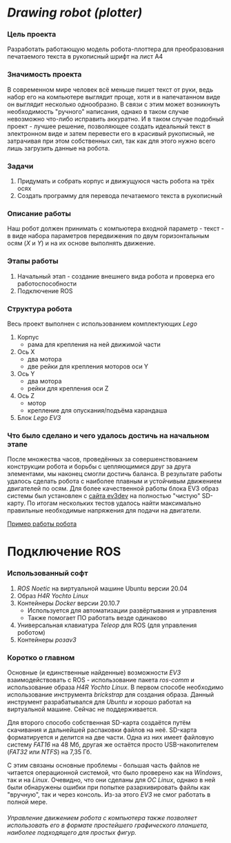# ***Drawing robot (plotter)***

### Цель проекта
Разработать работающую модель робота-плоттера для преобразования печатаемого текста в рукописный шрифт на лист А4

### Значимость проекта
В современном мире человек всё меньше пишет текст от руки, ведь набор его на компьютере выглядит проще, хотя и в напечатанном виде он выглядит несколько однообразно. В связи с этим может возникнуть необходимость "ручного" написания, однако в таком случае невозможно что-либо исправить аккуратно. И в таком случае подобный проект - лучшее решение, позволяющее создать идеальный текст в электронном виде и затем перевести его в красивый рукописный, не затрачивая при этом собственных сил, так как для этого нужно всего лишь загрузить данные на робота.  

### Задачи
1. Придумать и собрать корпус и движущуюся часть робота на трёх осях
2. Создать программу для перевода печатаемого текста в рукописный

### Описание работы
Наш робот должен принимать с компьютера входной параметр - текст - в виде набора параметров передвижения по двум горизонтальным осям (*X* и *Y*) и на их основе выполнять движение.

### Этапы работы
1. Начальный этап - создание внешнего вида робота и проверка его работоспособности
2. Подключение ROS

### Структура робота
Весь проект выполнен с использованием комплектующих *Lego*

1. Корпус
   - рама для крепления на ней движимой части
2. Ось X
   - два мотора
   - две рейки для крепления моторов оси Y
3. Ось Y
   - два мотора
   - рейки для крепления оси Z
4. Ось Z
   - мотор
   - крепление для опускания/подъёма карандаша
5. Блок *Lego EV3*

### Что было сделано и чего удалось достичь на начальном этапе
После множества часов, проведённых за совершенствованием конструкции робота и борьбы с цепляющимися друг за друга элементами, мы наконец смогли достичь баланса. В результате работы удалось сделать робота с наиболее плавным и устойчивым движением двигателей по осям. Для более качественной работы блока EV3 образ системы был установлен с [сайта ev3dev](https://www.ev3dev.org/docs/getting-started/) на полностью "чистую" SD-карту. По итогам нескольких тестов удалось найти максимально правильные необходимые напряжения для подачи на двигатели.

[Пример работы робота](https://drive.google.com/file/d/1FAD7zE_WIPlvrzDgCZBnQWeJByxbpj38/view?usp=sharing)

Подключение ROS
===============
### Использованный софт
1. _ROS Noetic_ на виртуальной машине Ubuntu версии 20.04
2. Образ _H4R Yochto Linux_
3. Контейнеры _Docker_ версии 20.10.7
   - Используется для автоматизации развёртывания и управления
   - Также помогает ПО работать везде одинаково
4. Универсальная клавиатура _Teleop_ для ROS (для управления роботом)
6. Контейнеры _розаv3_

### Коротко о главном
Основные (и единственные найденные) возможности _EV3_ взаимодействовать с ROS - использование пакета _ros-comm_ и использование образа _H4R Yochto Linux_. В первом способе необходимо использование инструмента _brickstrap_ для создания образа. Данный инструмент разрабатывался для _Ubuntu_ и хорошо работал на виртуальной машине. Сейчас не поддерживается.

Для второго способо собственная SD-карта создаётся путём скачивания и дальнейшей распаковки файлов на неё. SD-карта форматируется и делится на две части. Одна из них имеет файловую систему _FAT16_ на 48 Мб, другая же остаётся просто USB-накопителем (_FAT32_ или _NTFS_) на 7,35 Гб.

С этим связаны основные проблемы - большая часть файлов не читается операционной системой, что было проверено как на _Windows_, так и на _Linux_. Очевидно, что они сделаны для _ОС Linux_, однако в ней были обнаружены ошибки при попытке разархивировать файлы как "вручную", так и через консоль. Из-за этого *EV3* не смог работать в полной мере.

###### Управление движением робота с компьютера также позволяет использовать его в формате простейшего графического планшета, наиболее подходящего для простых фигур. 
